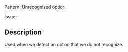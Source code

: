 Pattern: Unrecognized option

Issue: -

## Description

Used when we detect an option that we do not recognize.
